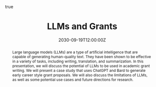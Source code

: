 ---
abstract: Large language models (LLMs) are a type of artificial intelligence that are capable of generating human-quality text. They have been shown to be effective in a variety of tasks, including writing, translation, and summarization. In this presentation, we will discuss the potential of LLMs to be used in academic grant writing. We will present a case study that uses ChatGPT and Bard to generate early career style grant proposals. We will also discuss the limitations of LLMs, as well as some potential use cases and future directions for research.
address:
  city: Boston
  country: United States
  postcode: "02118"
  region: MA
all_day: false
authors: admin
date: "2030-09-19T12:00:00Z"
date_end: "2030-09-19T13:00:00Z"
event: "General Internal Medicine: Research in Progress"
event_url: ""
featured: false
image:
  caption: ''
  focal_point: Right
location: Boston University, School of Medicine
math: true
publishDate: "2023-12-03T00:00:00Z"
slides: ""
tags: 
  - LLMs
  - Academia

title: LLMs and Grants
url_code: ""
url_pdf: "static/SMALL_LLMs in Academic Grant Writing.pdf"
url_slides: "SMALL_LLMs in Academic Grant Writing"
url_video: ""
---